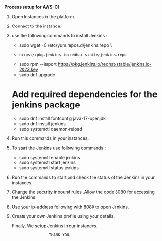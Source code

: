 **Process setup for AWS-CI**

1) Open Instances in the platform.
2) Connect to the instance.
3) use the following commands to install Jenkins :

   * sudo wget -O /etc/yum.repos.d/jenkins.repo \
   *     https://pkg.jenkins.io/redhat-stable/jenkins.repo
   * sudo rpm --import https://pkg.jenkins.io/redhat-stable/jenkins.io-2023.key
   * sudo dnf upgrade
   # Add required dependencies for the jenkins package
   * sudo dnf install fontconfig java-17-openjdk
   * sudo dnf install jenkins
   * sudo systemctl daemon-reload

4) Run this commands in your instances.

5) To start the Jenkins use following commands :  

   * sudo systemctl enable jenkins
   * sudo systemctl start jenkins
   * sudo systemctl status jenkins

6) Run the commands to start and check the status of the Jenkins in your instances.

7) Change the security inbound rules .Allow the code 8080 for accessing the Jenkins.
8) Use your ip-address following with 8080 to open Jenkins.
9) Create your own Jenkins profile using your details.

     Finally, We setup Jenkins in our instances.

                        THANK YOU.

